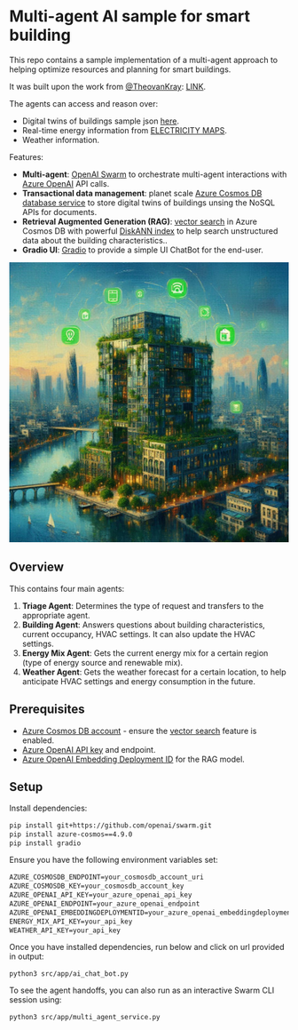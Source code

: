 # Multi-agent AI sample for smart building

This repo contains a sample implementation of a multi-agent approach to helping optimize resources and planning for smart buildings.

It was built upon the work from [@TheovanKray](https://github.com/TheovanKraay): [LINK](https://github.com/AzureCosmosDB/multi-agent-swarm).

The agents can access and reason over:
- Digital twins of buildings sample json [here](https://github.com/JeromeVigne/smart-buildings-genAI-multi-agent/blob/main/smart-building.json).
- Real-time energy information from [ELECTRICITY MAPS](https://app.electricitymaps.com/map/12mo).
- Weather information.


Features:
- **Multi-agent**: [OpenAI Swarm](https://github.com/openai/swarm) to orchestrate multi-agent interactions with [Azure OpenAI](https://learn.microsoft.com/azure/ai-services/openai/overview) API calls.
- **Transactional data management**: planet scale [Azure Cosmos DB database service](https://learn.microsoft.com/azure/cosmos-db/introduction) to store digital twins of buildings unsing the NoSQL APIs for documents.
- **Retrieval Augmented Generation (RAG)**: [vector search](https://learn.microsoft.com/azure/cosmos-db/nosql/vector-search) in Azure Cosmos DB with powerful [DiskANN index](https://www.microsoft.com/en-us/research/publication/diskann-fast-accurate-billion-point-nearest-neighbor-search-on-a-single-node/?msockid=091c323873cd6bd6392120ac72e46a98) to help search unstructured data about the building characteristics..
- **Gradio UI**: [Gradio](https://www.gradio.app/) to provide a simple UI ChatBot for the end-user.


![img](./src/img/smart-building2.jpg)


## Overview

This contains four main agents:

1. **Triage Agent**: Determines the type of request and transfers to the appropriate agent.
2. **Building Agent**: Answers questions about building characteristics, current occupancy, HVAC settings. It can also update the HVAC settings.
2. **Energy Mix Agent**: Gets the current energy mix for a certain region (type of energy source and renewable mix).
3. **Weather Agent**: Gets the weather forecast for a certain location, to help anticipate HVAC settings and energy consumption in the future.

## Prerequisites

- [Azure Cosmos DB account](https://learn.microsoft.com/azure/cosmos-db/create-cosmosdb-resources-portal) - ensure the [vector search](https://learn.microsoft.com/azure/cosmos-db/nosql/vector-search) feature is enabled.
- [Azure OpenAI API key](https://learn.microsoft.com/azure/ai-services/openai/overview) and endpoint.
- [Azure OpenAI Embedding Deployment ID](https://learn.microsoft.com/azure/ai-services/openai/overview) for the RAG model.

## Setup

Install dependencies:

```shell
pip install git+https://github.com/openai/swarm.git
pip install azure-cosmos==4.9.0
pip install gradio
```

Ensure you have the following environment variables set:
```shell
AZURE_COSMOSDB_ENDPOINT=your_cosmosdb_account_uri
AZURE_COSMOSDB_KEY=your_cosmosdb_account_key
AZURE_OPENAI_API_KEY=your_azure_openai_api_key
AZURE_OPENAI_ENDPOINT=your_azure_openai_endpoint
AZURE_OPENAI_EMBEDDINGDEPLOYMENTID=your_azure_openai_embeddingdeploymentid
ENERGY_MIX_API_KEY=your_api_key
WEATHER_API_KEY=your_api_key

```

Once you have installed dependencies, run below and click on url provided in output:

```shell
python3 src/app/ai_chat_bot.py
```

To see the agent handoffs, you can also run as an interactive Swarm CLI session using:
    
```shell
python3 src/app/multi_agent_service.py
```

